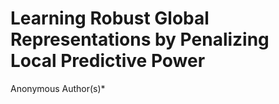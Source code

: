 # Learning Robust Global Representations by Penalizing <br>Local Predictive Power
Anonymous Author(s)\*</sup>
